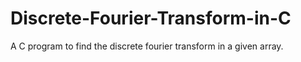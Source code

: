 # Discrete-Fourier-Transform-in-C
 A C program to find the discrete fourier transform in a given array.
